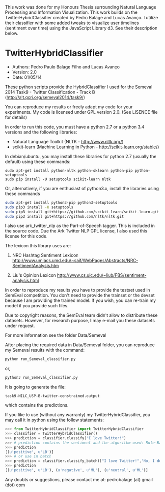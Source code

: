 This work was done for my Honours Thesis surrounding Natural Language Processing and Information Visualization. This work builds on the TwitterHybridClassifier created by Pedro Balage and Lucas Avanço. I utilize their classifier with some added tweaks to visualize user timelines (sentiment over time) using the JavaScript Library d3. See their description below.


﻿TwitterHybridClassifier
=======================

- Authors: Pedro Paulo Balage Filho and Lucas Avanço
- Version: 2.0
- Date: 01/05/14

These python scripts provide the HybridClassifier I used for the Semeval 2014 Task9 - Twitter Classification - Track B (http://alt.qcri.org/semeval2014/task9/)

You can reproduce my results or freely adapt my code for your experiments. My code is licensed under GPL version 2.0. (See LISENCE file for details)

In order to run this code, you must have a python 2.7 or a python 3.4 versions and the following libraries:

- Natural Language Toolkit (NLTK - http://www.nltk.org/)
- scikit-learn (Machine Learning in Python - http://scikit-learn.org/stable/)

In debian/ubuntu, you may install these libraries for python 2.7 (usually the default) using these commands:

```shell
sudo apt-get install python-nltk python-sklearn python-pip python-setuptools
sudo pip install -U setuptools scikit-learn nltk
```

Or, alternatively, if you are enthusiast of python3.x, install the libraries using these commands

```sh
sudo apt-get install python3-pip python3-setuptools
sudo pip3 install -U setuptools
sudo pip3 install git+https://github.com/scikit-learn/scikit-learn.git
sudo pip3 install git+https://github.com/nltk/nltk.git
```

I also use ark_twitter_nlp as the Part-of-Speech tagger. This is included in the source code. Due the Ark Twitter NLP GPL license, I also used this license for this code.

The lexicon this library uses are:

1. NRC Hashtag Sentiment Lexicon
http://www.umiacs.umd.edu/~saif/WebPages/Abstracts/NRC-SentimentAnalysis.htm

2. Liu's Opinion Lexicon
http://www.cs.uic.edu/~liub/FBS/sentiment-analysis.html

In order to reproduce my results you have to provide the testset used in SemEval competition. You don't need to provide the trainset or the devset because I am providing the trained model. If you wish, you can re-train my model if you provide such files. 

Due to copyright reasons, the SemEval team didn't allow to distribute these datasets. However, for research purpose, I may e-mail you these datasets under request.

For more information see the folder Data/Semeval

After placing the required data in Data/Semeval folder, you can reproduce my Semeval results with the command:

```sh
python run_Semeval_classifier.py
```
or,

```sh
python3 run_Semeval_classifier.py
```

It is going to generate the file:

    task9-NILC_USP-B-twitter-constrained.output

which contains the predictions.


If you like to use (without any warranty) my TwitterHybridClassifier, you may call it in python using the follow statements:

```python
>>> from TwitterHybridClassifier import TwitterHybridClassifier
>>> classifier = TwitterHybridClassifier()
>>> prediction = classifier.classify("I love Twitter!")
>>> # prediction contains the sentiment and the algorithm used: Rule-Base, Lexicon-based or Machine Learning
>>> prediction
[(u'positive', u'LB')]
>>> # or use in batch
>>> prediction = classifier.classify_batch(["I love Twitter!","No, I don't like this.","Twitter rocks."])
>>> prediction
[(u'positive', u'LB'), (u'negative', u'ML'), (u'neutral', u'ML')]
```

Any doubts or suggestions, please contact me at: pedrobalage (at) gmail (dot) com

